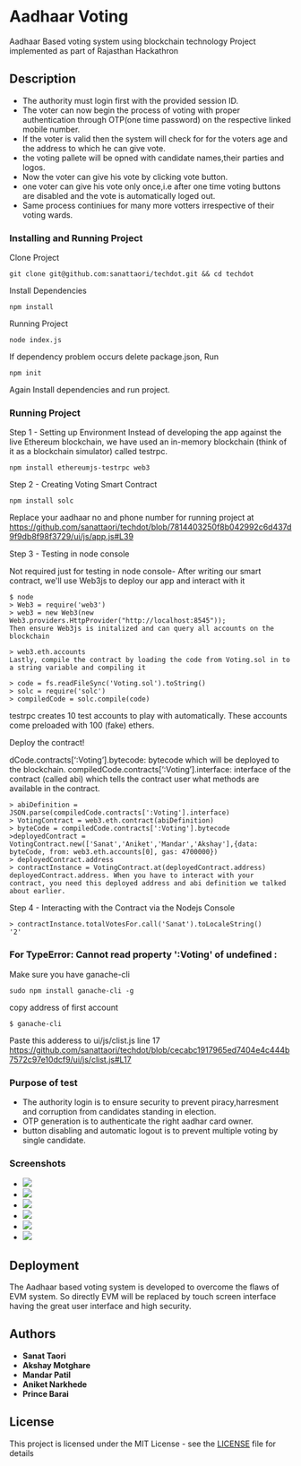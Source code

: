# Aadhaar Voting
Aadhaar Based voting system using blockchain technology
Project implemented as part of Rajasthan Hackathron

## Description

* The authority must login first with the provided session ID.
* The voter can now begin the process of voting with proper authentication through OTP(one time password) on the respective linked mobile number.
* If the voter is valid then the system will check for for the voters age and the address to which he can give vote.
* the voting pallete will be opned with  candidate names,their parties and logos.
* Now the voter can give his vote by clicking vote button.
* one voter can give his vote only once,i.e after one time voting buttons are disabled and the vote is automatically loged out.
* Same process continiues for many more votters irrespective of their voting wards.

### Installing and Running Project

Clone Project
```
git clone git@github.com:sanattaori/techdot.git && cd techdot
```
Install Dependencies
```
npm install
```
Running Project
```
node index.js
```
If dependency problem occurs delete package.json, Run
```
npm init
```
Again Install dependencies and run project.


### Running Project
Step 1 - Setting up Environment
Instead of developing the app against the live Ethereum blockchain, we have used an in-memory blockchain (think of it as a blockchain simulator) called testrpc.

```
npm install ethereumjs-testrpc web3
```

Step 2 - Creating Voting Smart Contract

```
npm install solc
```

Replace your aadhaar no and phone number for running project at https://github.com/sanattaori/techdot/blob/7814403250f8b042992c6d437d9f9db8f98f3729/ui/js/app.js#L39

Step 3 - Testing in node console

Not required just for testing in node console-
After writing our smart contract, we'll use Web3js to deploy our app and interact with it
```
$ node
> Web3 = require('web3')
> web3 = new Web3(new Web3.providers.HttpProvider("http://localhost:8545"));
Then ensure Web3js is initalized and can query all accounts on the blockchain

> web3.eth.accounts
Lastly, compile the contract by loading the code from Voting.sol in to a string variable and compiling it

> code = fs.readFileSync('Voting.sol').toString()
> solc = require('solc')
> compiledCode = solc.compile(code)
```
testrpc creates 10 test accounts to play with automatically. These accounts come preloaded with 100 (fake) ethers.

Deploy the contract!

dCode.contracts[‘:Voting’].bytecode: bytecode which will be deployed to the blockchain.
compiledCode.contracts[‘:Voting’].interface: interface of the contract (called abi) which tells the contract user what methods are available in the contract.
```
> abiDefinition = JSON.parse(compiledCode.contracts[':Voting'].interface)
> VotingContract = web3.eth.contract(abiDefinition)
> byteCode = compiledCode.contracts[':Voting'].bytecode
>deployedContract = VotingContract.new(['Sanat','Aniket','Mandar','Akshay'],{data: byteCode, from: web3.eth.accounts[0], gas: 4700000})
> deployedContract.address
> contractInstance = VotingContract.at(deployedContract.address)
deployedContract.address. When you have to interact with your contract, you need this deployed address and abi definition we talked about earlier.
```
Step 4 - Interacting with the Contract via the Nodejs Console
```
> contractInstance.totalVotesFor.call('Sanat').toLocaleString()
'2'
```

### For TypeError: Cannot read property ':Voting' of undefined :
Make sure you have ganache-cli
```
sudo npm install ganache-cli -g
```
copy address of first account
```
$ ganache-cli
```
Paste this adderess to 
ui/js/clist.js line 17
https://github.com/sanattaori/techdot/blob/cecabc1917965ed7404e4c444b7572c97e10dcf9/ui/js/clist.js#L17


### Purpose of test

 * The authority login is to ensure security to prevent piracy,harresment and corruption from candidates standing in election.
 * OTP generation is to authenticate the right aadhar card owner.
 * button disabling and automatic logout is to prevent multiple voting by single candidate. 

### Screenshots
* ![](https://raw.githubusercontent.com/sanattaori/techdot/master/screenshot/1.PNG)
* ![](https://raw.githubusercontent.com/sanattaori/techdot/master/screenshot/2.PNG)
* ![](https://raw.githubusercontent.com/sanattaori/techdot/master/screenshot/3.PNG)
* ![](https://raw.githubusercontent.com/sanattaori/techdot/master/screenshot/4.PNG)
* ![](https://raw.githubusercontent.com/sanattaori/techdot/master/screenshot/5.PNG)
* ![](https://raw.githubusercontent.com/sanattaori/techdot/master/screenshot/gan.PNG)

## Deployment

The Aadhaar based voting system is developed to overcome the flaws of EVM system. So directly EVM will be replaced by touch screen interface having the great
user interface and high security.

## Authors

* **Sanat Taori**
* **Akshay Motghare**
* **Mandar Patil** 
* **Aniket Narkhede**
* **Prince Barai**

## License

This project is licensed under the MIT License - see the [LICENSE](LICENSE) file for details
